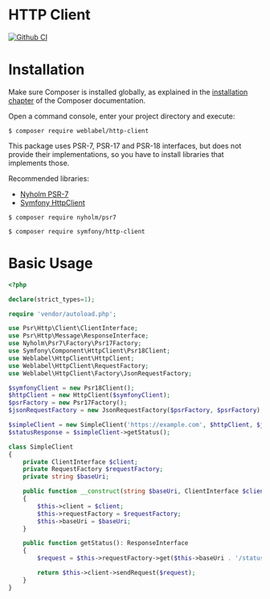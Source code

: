 HTTP Client
============

[![Github CI](https://github.com/weblabel-tech/http-client/actions/workflows/testsuite.yml/badge.svg)](https://github.com/weblabel-tech/http-client/actions/workflows/testsuite.yml)

Installation
============

Make sure Composer is installed globally, as explained in the
[installation chapter](https://getcomposer.org/doc/00-intro.md)
of the Composer documentation.

Open a command console, enter your project directory and execute:

```console
$ composer require weblabel/http-client
```

This package uses PSR-7, PSR-17 and PSR-18 interfaces, but does not provide their implementations,
so you have to install libraries that implements those.

Recommended libraries:
 - [Nyholm PSR-7](https://github.com/Nyholm/psr7/)
 - [Symfony HttpClient](https://github.com/symfony/http-client)

```console
$ composer require nyholm/psr7
```

```console
$ composer require symfony/http-client
```

Basic Usage
===========
```php
<?php

declare(strict_types=1);

require 'vendor/autoload.php';

use Psr\Http\Client\ClientInterface;
use Psr\Http\Message\ResponseInterface;
use Nyholm\Psr7\Factory\Psr17Factory;
use Symfony\Component\HttpClient\Psr18Client;
use Weblabel\HttpClient\HttpClient;
use Weblabel\HttpClient\RequestFactory;
use Weblabel\HttpClient\Factory\JsonRequestFactory;

$symfonyClient = new Psr18Client();
$httpClient = new HttpClient($symfonyClient);
$psrFactory = new Psr17Factory();
$jsonRequestFactory = new JsonRequestFactory($psrFactory, $psrFactory);

$simpleClient = new SimpleClient('https://example.com', $httpClient, $jsonRequestFactory);
$statusResponse = $simpleClient->getStatus();

class SimpleClient
{
    private ClientInterface $client;
    private RequestFactory $requestFactory;
    private string $baseUri;

    public function __construct(string $baseUri, ClientInterface $client, RequestFactory $requestFactory)
    {
        $this->client = $client;
        $this->requestFactory = $requestFactory;
        $this->baseUri = $baseUri;
    }

    public function getStatus(): ResponseInterface
    {
        $request = $this->requestFactory->get($this->baseUri . '/status');

        return $this->client->sendRequest($request);
    }
}
```
